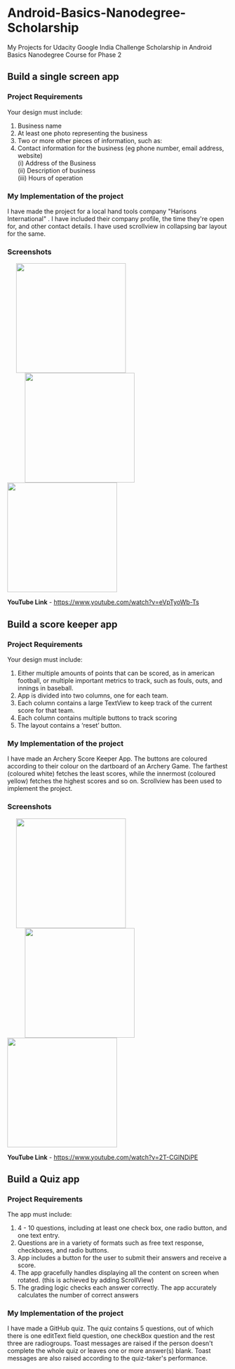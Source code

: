 # Android-Basics-Nanodegree-Scholarship

My Projects for Udacity Google India Challenge Scholarship in Android Basics Nanodegree Course for Phase 2

## Build a single screen app

### Project Requirements

Your design must include:

1) Business name </br>
2) At least one photo representing the business </br>
3) Two or more other pieces of information, such as: </br>
4) Contact information for the business (eg phone number, email address, website) </br>
(i) Address of the Business </br>
(ii) Description of business </br>
(iii) Hours of operation

### My Implementation of the project

I have made the project for a local hand tools company "Harisons International" . I have included their company profile, the time they're open for, and other contact details. I have used scrollview in collapsing bar layout for the same.

### Screenshots

<img src="https://imgur.com/1G0T5zm.jpg" width="250" hspace="20"><img src="https://imgur.com/9sDM9jY.jpg" width="250"  hspace="40"><img src="https://imgur.com/fVSqMO2.jpg" width="250">

**YouTube Link** - https://www.youtube.com/watch?v=eVpTyoWb-Ts

## Build a score keeper app

### Project Requirements

Your design must include:

1) Either multiple amounts of points that can be scored, as in american football, or multiple important metrics to track, such as fouls, outs, and innings in baseball. </br>
2) App is divided into two columns, one for each team. </br>
3) Each column contains a large TextView to keep track of the current score for that team. </br>
4) Each column contains multiple buttons to track scoring </br>
5) The layout contains a ‘reset’ button. </br>

### My Implementation of the project

I have made an Archery Score Keeper App. The buttons are coloured according to their colour on the dartboard of an Archery Game. The farthest (coloured white) fetches the least scores, while the innermost (coloured yellow) fetches the highest scores and so on. Scrollview has been used to implement the project.

### Screenshots

<img src="https://imgur.com/L47OvYC.jpg" width="250" hspace="20"><img src="https://imgur.com/3o9tclg.jpg" width="250"  hspace="40"><img src="https://imgur.com/tdIvNRh.jpg" width="250">

**YouTube Link** - https://www.youtube.com/watch?v=2T-CGINDiPE


## Build a Quiz app

### Project Requirements

The app must include:

1) 4 - 10 questions, including at least one check box, one radio button, and one text entry. </br>
2) Questions are in a variety of formats such as free text response, checkboxes, and radio buttons. </br>
3) App includes a button for the user to submit their answers and receive a score. </br>
4) The app gracefully handles displaying all the content on screen when rotated. (this is achieved by adding ScrollView) </br>
5) The grading logic checks each answer correctly. The app accurately calculates the number of correct answers </br>

### My Implementation of the project

I have made a GitHub quiz. The quiz contains 5 questions, out of which there is one editText field question, one checkBox question and the rest three are radiogroups. Toast messages are raised if the person doesn't complete the whole quiz or leaves one or more answer(s) blank. Toast messages are also raised according to the quiz-taker's performance.

